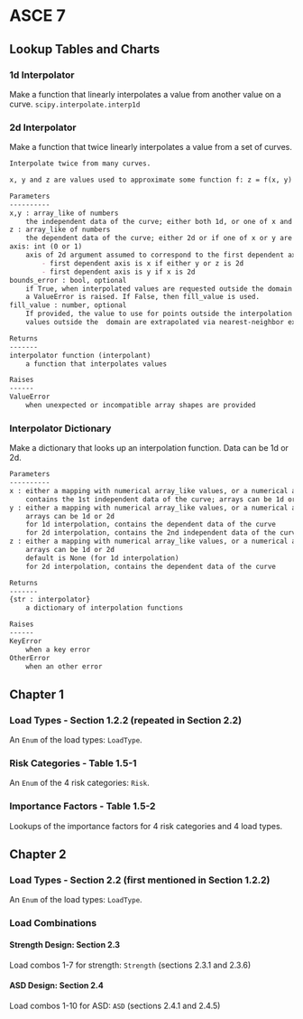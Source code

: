 # ASCE 7

## Lookup Tables and Charts

### 1d Interpolator
Make a function that linearly interpolates a value from another value on a curve.
`scipy.interpolate.interp1d`

### 2d Interpolator
Make a function that twice linearly interpolates a value from a set of curves.

```markdown
Interpolate twice from many curves.

x, y and z are values used to approximate some function f: z = f(x, y) which returns an interpolated value.

Parameters
----------
x,y : array_like of numbers
    the independent data of the curve; either both 1d, or one of x and y can be 2d if z is 1d
z : array_like of numbers
    the dependent data of the curve; either 2d or if one of x or y are 2d, then 1d
axis: int (0 or 1)
    axis of 2d argument assumed to correspond to the first dependent axis:
        - first dependent axis is x if either y or z is 2d
        - first dependent axis is y if x is 2d
bounds_error : bool, optional
    if True, when interpolated values are requested outside the domain of the input data (x,y),
    a ValueError is raised. If False, then fill_value is used.
fill_value : number, optional
    If provided, the value to use for points outside the interpolation domain. If omitted (None),
    values outside the  domain are extrapolated via nearest-neighbor extrapolation.

Returns
-------
interpolator function (interpolant)
    a function that interpolates values

Raises
------
ValueError
    when unexpected or incompatible array shapes are provided
```

### Interpolator Dictionary
Make a dictionary that looks up an interpolation function. Data can be 1d or 2d.

```markdown
Parameters
----------
x : either a mapping with numerical array_like values, or a numerical array_like
    contains the 1st independent data of the curve; arrays can be 1d or 2d 
y : either a mapping with numerical array_like values, or a numerical array_like
    arrays can be 1d or 2d 
    for 1d interpolation, contains the dependent data of the curve
    for 2d interpolation, contains the 2nd independent data of the curve
z : either a mapping with numerical array_like values, or a numerical array_like
    arrays can be 1d or 2d 
    default is None (for 1d interpolation)
    for 2d interpolation, contains the dependent data of the curve

Returns
-------
{str : interpolator}
    a dictionary of interpolation functions

Raises
------
KeyError
    when a key error
OtherError
    when an other error
```

## Chapter 1

### Load Types - Section 1.2.2 (repeated in Section 2.2)
An `Enum` of the load types: `LoadType`.

### Risk Categories - Table 1.5-1
An `Enum` of the 4 risk categories: `Risk`.

### Importance Factors - Table 1.5-2
Lookups of the importance factors for 4 risk categories and 4 load types.

## Chapter 2

### Load Types - Section 2.2 (first mentioned in Section 1.2.2)
An `Enum` of the load types: `LoadType`.

### Load Combinations
#### Strength Design: Section 2.3
Load combos 1-7 for strength: `Strength` (sections 2.3.1 and 2.3.6)

#### ASD Design: Section 2.4
Load combos 1-10 for ASD: `ASD` (sections 2.4.1 and 2.4.5)
